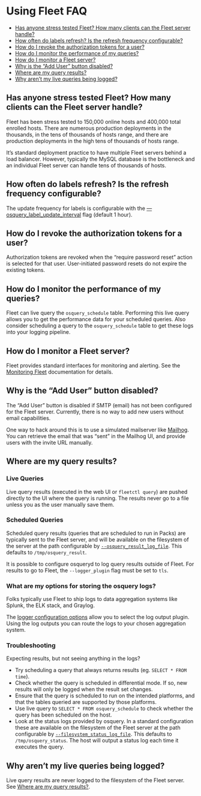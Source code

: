 # Using Fleet FAQ
- [Has anyone stress tested Fleet? How many clients can the Fleet server handle?](#has-anyone-stress-tested-fleet-how-many-clients-can-the-fleet-server-handle)
- [How often do labels refresh? Is the refresh frequency configurable?](#how-often-do-labels-refresh-is-the-refresh-frequency-configurable)
- [How do I revoke the authorization tokens for a user?](#how-do-i-revoke-the-authorization-tokens-for-a-user)
- [How do I monitor the performance of my queries?](#how-do-i-monitor-the-performance-of-my-queries)
- [How do I monitor a Fleet server?](#how-do-i-monitor-a-fleet-server)
- [Why is the “Add User” button disabled?](#why-is-the-add-user-button-disabled)
- [Where are my query results?](#where-are-my-query-results)
- [Why aren’t my live queries being logged?](#why-arent-my-live-queries-being-logged)

## Has anyone stress tested Fleet? How many clients can the Fleet server handle?

Fleet has been stress tested to 150,000 online hosts and 400,000 total enrolled hosts. There are numerous production deployments in the thousands, in the tens of thousands of hosts range, and there are production deployments in the high tens of thousands of hosts range. 

It’s standard deployment practice to have multiple Fleet servers behind a load balancer. However, typically the MySQL database is the bottleneck and an individual Fleet server can handle tens of thousands of hosts.

## How often do labels refresh? Is the refresh frequency configurable?

The update frequency for labels is configurable with the [—osquery_label_update_interval](https://github.com/fleetdm/fleet/blob/master/docs/3-Deployment/2-Configuration.md#osquery_label_update_interval) flag (default 1 hour).

## How do I revoke the authorization tokens for a user?

Authorization tokens are revoked when the “require password reset” action is selected for that user. User-initiated password resets do not expire the existing tokens.

## How do I monitor the performance of my queries?

Fleet can live query the `osquery_schedule` table. Performing this live query allows you to get the performance data for your scheduled queries. Also consider scheduling a query to the `osquery_schedule` table to get these logs into your logging pipeline.

## How do I monitor a Fleet server?

Fleet provides standard interfaces for monitoring and alerting. See the [Monitoring Fleet](./5-Monitoring-Fleet.md) documentation for details.


## Why is the “Add User” button disabled?

The “Add User” button is disabled if SMTP (email) has not been configured for the Fleet server. Currently, there is no way to add new users without email capabilities.

One way to hack around this is to use a simulated mailserver like [Mailhog](https://github.com/mailhog/MailHog). You can retrieve the email that was “sent” in the Mailhog UI, and provide users with the invite URL manually.

## Where are my query results?

### Live Queries

Live query results (executed in the web UI or `fleetctl query`) are pushed directly to the UI where the query is running. The results never go to a file unless you as the user manually save them.

### Scheduled Queries

Scheduled query results (queries that are scheduled to run in Packs) are typically sent to the Fleet server, and will be available on the filesystem of the server at the path configurable by [`--osquery_result_log_file`](../3-Deployment/2-Configuration.md#osquery_result_log_file). This defaults to `/tmp/osquery_result`.

It is possible to configure osqueryd to log query results outside of Fleet. For results to go to Fleet, the `--logger_plugin` flag must be set to `tls`.

### What are my options for storing the osquery logs?

Folks typically use Fleet to ship logs to data aggregation systems like Splunk, the ELK stack, and Graylog. 

The [logger configuration options](https://github.com/fleetdm/fleet/blob/master/docs/3-Deployment/2-Configuration.md#osquery_status_log_plugin) allow you to select the log output plugin. Using the log outputs you can route the logs to your chosen aggregation system.

### Troubleshooting

Expecting results, but not seeing anything in the logs?

- Try scheduling a query that always returns results (eg. `SELECT * FROM time`).
- Check whether the query is scheduled in differential mode. If so, new results will only be logged when the result set changes.
- Ensure that the query is scheduled to run on the intended platforms, and that the tables queried are supported by those platforms.
- Use live query to `SELECT * FROM osquery_schedule` to check whether the query has been scheduled on the host.
- Look at the status logs provided by osquery. In a standard configuration these are available on the filesystem of the Fleet server at the path configurable by [`--filesystem_status_log_file`](../3-Deployment/2-Configuration.md#filesystem_status_log_file). This defaults to `/tmp/osquery_status`. The host will output a status log each time it executes the query.

## Why aren’t my live queries being logged?

Live query results are never logged to the filesystem of the Fleet server. See [Where are my query results?](#where-are-my-query-results).